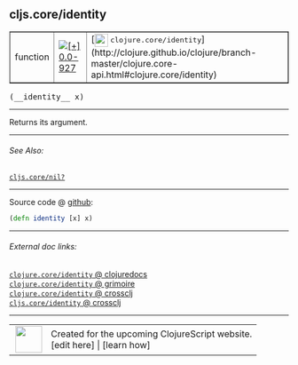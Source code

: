 ## cljs.core/identity



 <table border="1">
<tr>
<td>function</td>
<td><a href="https://github.com/cljsinfo/cljs-api-docs/tree/0.0-927"><img valign="middle" alt="[+] 0.0-927" title="Added in 0.0-927" src="https://img.shields.io/badge/+-0.0--927-lightgrey.svg"></a> </td>
<td>
[<img height="24px" valign="middle" src="http://i.imgur.com/1GjPKvB.png"> <samp>clojure.core/identity</samp>](http://clojure.github.io/clojure/branch-master/clojure.core-api.html#clojure.core/identity)
</td>
</tr>
</table>


 <samp>
(__identity__ x)<br>
</samp>

---

Returns its argument.

---


###### See Also:

[`cljs.core/nil?`](cljs.core_nilQMARK.md)<br>

---




Source code @ [github](https://github.com/clojure/clojurescript/blob/r2322/src/cljs/cljs/core.cljs#L3146):

```clj
(defn identity [x] x)
```

<!--
Repo - tag - source tree - lines:

 <pre>
clojurescript @ r2322
└── src
    └── cljs
        └── cljs
            └── <ins>[core.cljs:3146](https://github.com/clojure/clojurescript/blob/r2322/src/cljs/cljs/core.cljs#L3146)</ins>
</pre>

-->

---



###### External doc links:

[`clojure.core/identity` @ clojuredocs](http://clojuredocs.org/clojure.core/identity)<br>
[`clojure.core/identity` @ grimoire](http://conj.io/store/v1/org.clojure/clojure/1.7.0-beta3/clj/clojure.core/identity/)<br>
[`clojure.core/identity` @ crossclj](http://crossclj.info/fun/clojure.core/identity.html)<br>
[`cljs.core/identity` @ crossclj](http://crossclj.info/fun/cljs.core.cljs/identity.html)<br>

---

 <table>
<tr><td>
<img valign="middle" align="right" width="48px" src="http://i.imgur.com/Hi20huC.png">
</td><td>
Created for the upcoming ClojureScript website.<br>
[edit here] | [learn how]
</td></tr></table>

[edit here]:https://github.com/cljsinfo/cljs-api-docs/blob/master/cljsdoc/cljs.core_identity.cljsdoc
[learn how]:https://github.com/cljsinfo/cljs-api-docs/wiki/cljsdoc-files

<!--

This information was too distracting to show to readers, but I'll leave it
commented here since it is helpful to:

- pretty-print the data used to generate this document
- and show how to retrieve that data



The API data for this symbol:

```clj
{:description "Returns its argument.",
 :ns "cljs.core",
 :name "identity",
 :signature ["[x]"],
 :history [["+" "0.0-927"]],
 :type "function",
 :related ["cljs.core/nil?"],
 :full-name-encode "cljs.core_identity",
 :source {:code "(defn identity [x] x)",
          :title "Source code",
          :repo "clojurescript",
          :tag "r2322",
          :filename "src/cljs/cljs/core.cljs",
          :lines [3146]},
 :full-name "cljs.core/identity",
 :clj-symbol "clojure.core/identity"}

```

Retrieve the API data for this symbol:

```clj
;; from Clojure REPL
(require '[clojure.edn :as edn])
(-> (slurp "https://raw.githubusercontent.com/cljsinfo/cljs-api-docs/catalog/cljs-api.edn")
    (edn/read-string)
    (get-in [:symbols "cljs.core/identity"]))
```

-->
